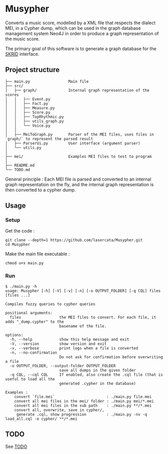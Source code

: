 # Musypher
<!-- Convert XML MEI music files to cypher dumps that can be used to load a graph representing the music score in the Neo4j database. -->
Converts a music score, modelled by a XML file that respects the dialect MEI, in a Cypher dump, which can be used in the graph database management system Neo4J in order to produce a graph representation of the music score.

The primary goal of this software is to generate a graph database for the [SKRID](https://github.com/lasercata/SKRIDPlatform) interface.

## Project structure
```
├── main.py                 Main file
├── src/
│   ├── graph/              Internal graph representation of the scores
│   │   ├── Event.py
│   │   ├── Fact.py
│   │   ├── Measure.py
│   │   ├── Score.py
│   │   ├── TopRhythmic.py
│   │   ├── utils_graph.py
│   │   └── Voice.py
│   │
│   ├── MeiToGraph.py       Parser of the MEI files, uses files in `graph/` to represent the parsed result
│   ├── ParserUi.py         User interface (argument parser)
│   └── utils.py
│
├── mei/                    Examples MEI files to test to program
│
├── README.md
└── TODO.md
```

General principle : Each MEI file is parsed and converted to an internal graph representation on the fly, and the internal graph representation is then converted to a cypher dump.

## Usage
### Setup
Get the code :
```
git clone --depth=1 https://github.com/lasercata/Musypher.git
cd Musypher
```

Make the main file executable :
```
chmod u+x main.py
```

### Run
```
$ ./main.py -h
usage: Musypher [-h] [-V] [-v] [-n] [-o OUTPUT_FOLDER] [-q CQL] files [files ...]

Compiles fuzzy queries to cypher queries

positional arguments:
  files                 the MEI files to convert. For each file, it adds "_dump.cypher" to the
                        basename of the file.

options:
  -h, --help            show this help message and exit
  -V, --version         show version and exit
  -v, --verbose         print logs when a file is converted
  -n, --no-confirmation
                        Do not ask for confirmation before overwriting a file
  -o OUTPUT_FOLDER, --output-folder OUTPUT_FOLDER
                        save all dumps in the given folder
  -q CQL, --cql CQL     If enabled, also create the .cql file (that is useful to load all the
                        generated .cypher in the database)

Examples :
    convert `file.mei`                       : ./main.py file.mei
    convert all mei files in the mei/ folder : ./main.py mei/*.mei
    convert all mei files in the sub path    : ./main.py **/*.mei
    convert all, overwrite, save in cypher/,
     generate .cql, show progression         : ./main.py -nv -q load_all.cql -o cypher/ **/*.mei
```

## TODO
See [TODO](TODO.md)
